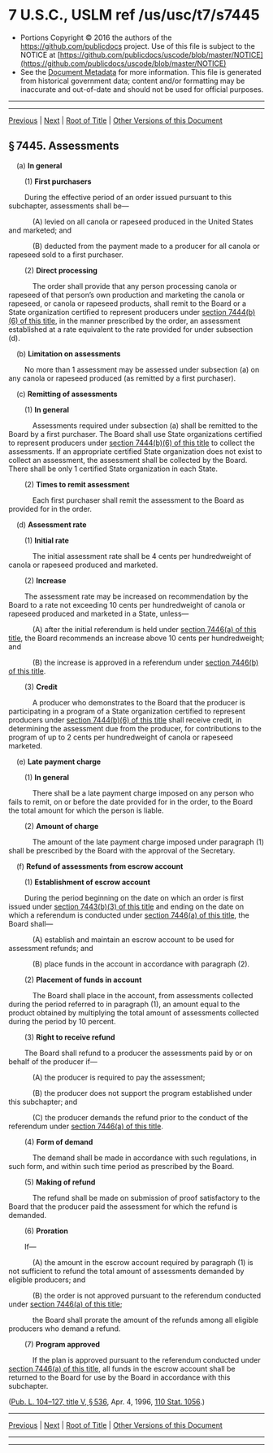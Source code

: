 ---
---

# 7 U.S.C., USLM ref /us/usc/t7/s7445

* Portions Copyright © 2016 the authors of the https://github.com/publicdocs project.
  Use of this file is subject to the NOTICE at [https://github.com/publicdocs/uscode/blob/master/NOTICE](https://github.com/publicdocs/uscode/blob/master/NOTICE)
* See the [Document Metadata](././../../../../..//README.md) for more information.
  This file is generated from historical government data; content and/or formatting may be inaccurate and out-of-date and should not be used for official purposes.

----------
----------

[Previous](./../../../../..//us/usc/t7/ch101/schIII/m__us_usc_t7_s7444.md) | [Next](./../../../../..//us/usc/t7/ch101/schIII/m__us_usc_t7_s7446.md) | [Root of Title](./../../../../../) | [Other Versions of this Document](https://publicdocs.github.io/go/links?ns=uslm&ref=%2Fus%2Fusc%2Ft7%2Fs7445)

## § 7445. Assessments

    (a) __In general__ 

        (1) __First purchasers__ 

        During the effective period of an order issued pursuant to this subchapter, assessments shall be—

            (A) levied on all canola or rapeseed produced in the United States and marketed; and

            (B) deducted from the payment made to a producer for all canola or rapeseed sold to a first purchaser.

        (2) __Direct processing__ 

            The order shall provide that any person processing canola or rapeseed of that person’s own production and marketing the canola or rapeseed, or canola or rapeseed products, shall remit to the Board or a State organization certified to represent producers under [section 7444(b)(6) of this title][/us/usc/t7/s7444/b/6], in the manner prescribed by the order, an assessment established at a rate equivalent to the rate provided for under subsection (d).

    (b) __Limitation on assessments__ 

        No more than 1 assessment may be assessed under subsection (a) on any canola or rapeseed produced (as remitted by a first purchaser).

    (c) __Remitting of assessments__ 

        (1) __In general__ 

            Assessments required under subsection (a) shall be remitted to the Board by a first purchaser. The Board shall use State organizations certified to represent producers under [section 7444(b)(6) of this title][/us/usc/t7/s7444/b/6] to collect the assessments. If an appropriate certified State organization does not exist to collect an assessment, the assessment shall be collected by the Board. There shall be only 1 certified State organization in each State.

        (2) __Times to remit assessment__ 

            Each first purchaser shall remit the assessment to the Board as provided for in the order.

    (d) __Assessment rate__ 

        (1) __Initial rate__ 

            The initial assessment rate shall be 4 cents per hundredweight of canola or rapeseed produced and marketed.

        (2) __Increase__ 

        The assessment rate may be increased on recommendation by the Board to a rate not exceeding 10 cents per hundredweight of canola or rapeseed produced and marketed in a State, unless—

            (A) after the initial referendum is held under [section 7446(a) of this title][/us/usc/t7/s7446/a], the Board recommends an increase above 10 cents per hundredweight; and

            (B) the increase is approved in a referendum under [section 7446(b) of this title][/us/usc/t7/s7446/b].

        (3) __Credit__ 

            A producer who demonstrates to the Board that the producer is participating in a program of a State organization certified to represent producers under [section 7444(b)(6) of this title][/us/usc/t7/s7444/b/6] shall receive credit, in determining the assessment due from the producer, for contributions to the program of up to 2 cents per hundredweight of canola or rapeseed marketed.

    (e) __Late payment charge__ 

        (1) __In general__ 

            There shall be a late payment charge imposed on any person who fails to remit, on or before the date provided for in the order, to the Board the total amount for which the person is liable.

        (2) __Amount of charge__ 

            The amount of the late payment charge imposed under paragraph (1) shall be prescribed by the Board with the approval of the Secretary.

    (f) __Refund of assessments from escrow account__ 

        (1) __Establishment of escrow account__ 

        During the period beginning on the date on which an order is first issued under [section 7443(b)(3) of this title][/us/usc/t7/s7443/b/3] and ending on the date on which a referendum is conducted under [section 7446(a) of this title][/us/usc/t7/s7446/a], the Board shall—

            (A) establish and maintain an escrow account to be used for assessment refunds; and

            (B) place funds in the account in accordance with paragraph (2).

        (2) __Placement of funds in account__ 

            The Board shall place in the account, from assessments collected during the period referred to in paragraph (1), an amount equal to the product obtained by multiplying the total amount of assessments collected during the period by 10 percent.

        (3) __Right to receive refund__ 

        The Board shall refund to a producer the assessments paid by or on behalf of the producer if—

            (A) the producer is required to pay the assessment;

            (B) the producer does not support the program established under this subchapter; and

            (C) the producer demands the refund prior to the conduct of the referendum under [section 7446(a) of this title][/us/usc/t7/s7446/a].

        (4) __Form of demand__ 

            The demand shall be made in accordance with such regulations, in such form, and within such time period as prescribed by the Board.

        (5) __Making of refund__ 

            The refund shall be made on submission of proof satisfactory to the Board that the producer paid the assessment for which the refund is demanded.

        (6) __Proration__ 

        If—

            (A) the amount in the escrow account required by paragraph (1) is not sufficient to refund the total amount of assessments demanded by eligible producers; and

            (B) the order is not approved pursuant to the referendum conducted under [section 7446(a) of this title][/us/usc/t7/s7446/a];

            the Board shall prorate the amount of the refunds among all eligible producers who demand a refund.

        (7) __Program approved__ 

            If the plan is approved pursuant to the referendum conducted under [section 7446(a) of this title][/us/usc/t7/s7446/a], all funds in the escrow account shall be returned to the Board for use by the Board in accordance with this subchapter.

([Pub. L. 104–127, title V, § 536][/us/pl/104/127/s536], Apr. 4, 1996, [110 Stat. 1056][/us/stat/110/1056].)

----------

[Previous](./../../../../..//us/usc/t7/ch101/schIII/m__us_usc_t7_s7444.md) | [Next](./../../../../..//us/usc/t7/ch101/schIII/m__us_usc_t7_s7446.md) | [Root of Title](./../../../../../) | [Other Versions of this Document](https://publicdocs.github.io/go/links?ns=uslm&ref=%2Fus%2Fusc%2Ft7%2Fs7445)

----------
----------

[/us/usc/t7/s7444/b/6]: https://publicdocs.github.io/go/links?ns=uslm&ref=%2Fus%2Fusc%2Ft7%2Fs7444%2Fb%2F6
[/us/usc/t7/s7444/b/6]: https://publicdocs.github.io/go/links?ns=uslm&ref=%2Fus%2Fusc%2Ft7%2Fs7444%2Fb%2F6
[/us/usc/t7/s7446/a]: https://publicdocs.github.io/go/links?ns=uslm&ref=%2Fus%2Fusc%2Ft7%2Fs7446%2Fa
[/us/usc/t7/s7446/b]: https://publicdocs.github.io/go/links?ns=uslm&ref=%2Fus%2Fusc%2Ft7%2Fs7446%2Fb
[/us/usc/t7/s7444/b/6]: https://publicdocs.github.io/go/links?ns=uslm&ref=%2Fus%2Fusc%2Ft7%2Fs7444%2Fb%2F6
[/us/usc/t7/s7443/b/3]: https://publicdocs.github.io/go/links?ns=uslm&ref=%2Fus%2Fusc%2Ft7%2Fs7443%2Fb%2F3
[/us/usc/t7/s7446/a]: https://publicdocs.github.io/go/links?ns=uslm&ref=%2Fus%2Fusc%2Ft7%2Fs7446%2Fa
[/us/usc/t7/s7446/a]: https://publicdocs.github.io/go/links?ns=uslm&ref=%2Fus%2Fusc%2Ft7%2Fs7446%2Fa
[/us/usc/t7/s7446/a]: https://publicdocs.github.io/go/links?ns=uslm&ref=%2Fus%2Fusc%2Ft7%2Fs7446%2Fa
[/us/usc/t7/s7446/a]: https://publicdocs.github.io/go/links?ns=uslm&ref=%2Fus%2Fusc%2Ft7%2Fs7446%2Fa
[/us/pl/104/127/s536]: https://publicdocs.github.io/go/links?ns=uslm&ref=%2Fus%2Fpl%2F104%2F127%2Fs536
[/us/stat/110/1056]: https://publicdocs.github.io/go/links?ns=uslm&ref=%2Fus%2Fstat%2F110%2F1056


